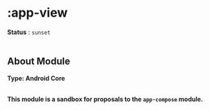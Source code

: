 <h1>:app-view</h1>
<b>Status</b> : <code>sunset</code>

<br>

<br>

<h2>About Module</h3>
<b>Type:<b> Android Core
<br><br>
<p>This module is a sandbox for proposals to the <code>app-compose</code> module.</p>
<br>
